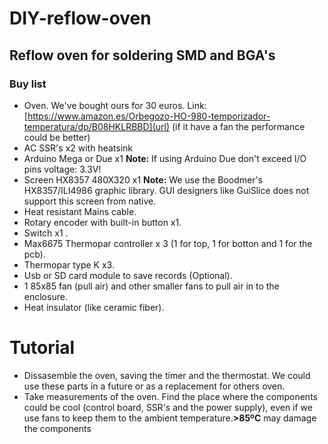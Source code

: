 # DIY-reflow-oven
## Reflow oven for soldering SMD and BGA's
### Buy list
- Oven. We've bought ours for 30 euros. Link: [https://www.amazon.es/Orbegozo-HO-980-temporizador-temperatura/dp/B08HKLRBBD](url) (if it have a fan the performance could be better)
- AC SSR's x2 with heatsink
- Arduino Mega or Due x1 **Note:** If using Arduino Due don't exceed I/O pins voltage: 3.3V!
- Screen HX8357 480X320 x1 **Note:** We use the Boodmer's HX8357/ILI4986 graphic library. GUI designers like GuiSlice does not support this screen from native.
- Heat resistant Mains cable.
- Rotary encoder with built-in button x1.
- Switch x1 .
- Max6675 Thermopar controller x 3 (1 for top, 1 for botton and 1 for the pcb).
- Thermopar type K x3.
- Usb or SD card module to save records (Optional).
- 1 85x85 fan (pull air) and other smaller fans to pull air in to the enclosure.
- Heat insulator (like ceramic fiber).
# Tutorial 
- Dissasemble the oven, saving the timer and the thermostat. We could use these parts in a future or as a replacement for others oven.
- Take measurements of the oven. Find the place where the components could be cool (control board, SSR's and the power supply), even if we use fans to keep them to the ambient temperature.**>85ºC** may damage the components 
